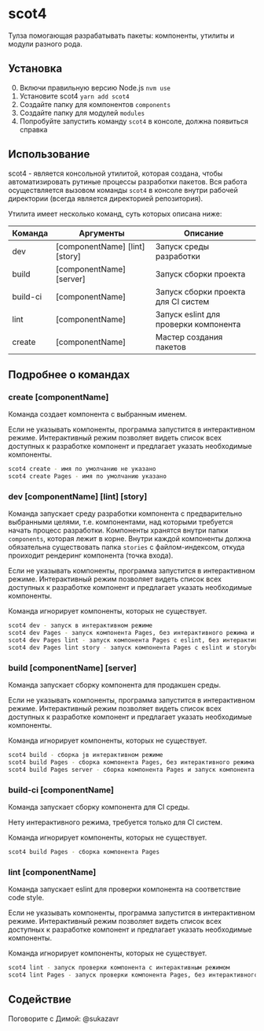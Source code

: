 # scot4
Тулза помогающая разрабатывать пакеты: компоненты, утилиты и модули разного рода.

## Установка
0. Включи правильную версию Node.js `nvm use`
1. Установите scot4 `yarn add scot4`
2. Создайте папку для компонентов `components`
3. Создайте папку для модулей `modules`
4. Попробуйте запустить команду `scot4` в консоле, должна появиться справка

## Использование
scot4 - является консольной утилитой, которая создана, чтобы автоматизировать рутиные процессы разработки пакетов. Вся работа осуществляется вызовом команды `scot4` в консоле внутри рабочей директории (всегда является директорией репозитория).

Утилита имеет несколько команд, суть которых описана ниже:

Команда  | Аргументы                           | Описание
---------|-------------------------------------|------------------------
dev      | [componentName] [lint] [story]      | Запуск среды разработки
build    | [componentName] [server]            | Запуск сборки проекта
build-ci | [componentName]                     | Запуск сборки проекта для CI систем
lint     | [componentName]                     | Запуск eslint для проверки компонента
create   | [componentName]                     | Мастер создания пакетов

## Подробнее о командах

### create [componentName]
Команда создает компонента с выбранным именем.

Если не указывать компоненты, программа запустится в интерактивном режиме. Интерактивный режим позволяет видеть список всех доступных к разработке компонент и предлагает указать необходимые компоненты.

```bash
scot4 create - имя по умолчанию не указано
scot4 create Pages - имя по умолчанию указано
```

### dev [componentName] [lint] [story]
Команда запускает среду разработки компонента с предварительно выбранными целями, т.е. компонентами, над которыми требуется начать процесс разработки. Компоненты хранятся внутри папки `components`, которая лежит в корне. Внутри каждой компоненты должна обязательна существовать папка `stories` с файлом-индексом, откуда проиходит рендеринг компонента (точка входа).

Если не указывать компоненты, программа запустится в интерактивном режиме. Интерактивный режим позволяет видеть список всех доступных к разработке компонент и предлагает указать необходимые компоненты.

Команда игнорирует компоненты, которых не существует.

```bash
scot4 dev - запуск в интерактивном режиме
scot4 dev Pages - запуск компонента Pages, без интерактивного режима и storybook
scot4 dev Pages lint - запуск компонента Pages с eslint, без интерактивного режима и storybook
scot4 dev Pages lint story - запуск компонента Pages с eslint и storybook, без интерактивного режима
```

### build [componentName] [server]
Команда запускает сборку компонента для продакшен среды.

Если не указывать компоненты, программа запустится в интерактивном режиме. Интерактивный режим позволяет видеть список всех доступных к разработке компонент и предлагает указать необходимые компоненты.

Команда игнорирует компоненты, которых не существует.

```bash
scot4 build - сборка jв интерактивном режиме
scot4 build Pages - сборка компонента Pages, без интерактивного режима
scot4 build Pages server - сборка компонента Pages и запуск компонента на сервере, без интерактивного режима
```

### build-ci [componentName]
Команда запускает сборку компонента для CI среды.

Нету интерактивного режима, требуется только для CI систем.

Команда игнорирует компоненты, которых не существует.

```bash
scot4 build Pages - сборка компонента Pages
```

### lint [componentName]
Команда запускает eslint для проверки компонента на соответствие code style.

Если не указывать компоненты, программа запустится в интерактивном режиме. Интерактивный режим позволяет видеть список всех доступных к разработке компонент и предлагает указать необходимые компоненты.

Команда игнорирует компоненты, которых не существует.

```bash
scot4 lint - запуск проверки компонента с интерактивным режимом
scot4 lint Pages - запуск проверки компонента Pages, без интерактивного режима
```

## Содействие
Поговорите с Димой: @sukazavr
